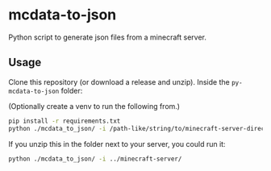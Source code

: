 # mcdata-to-json

Python script to generate json files from a minecraft server.

## Usage

Clone this repository (or download a release and unzip). Inside the `py-mcdata-to-json` folder:

(Optionally create a venv to run the following from.)

```bash
pip install -r requirements.txt
python ./mcdata_to_json/ -i /path-like/string/to/minecraft-server-directory
```

If you unzip this in the folder next to your server, you could run it:

```bash
python ./mcdata_to_json/ -i ../minecraft-server/
```
